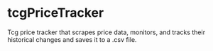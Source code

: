 # tcgPriceTracker
Tcg price tracker that scrapes price data, monitors, and tracks their historical changes and saves it to a .csv file.
